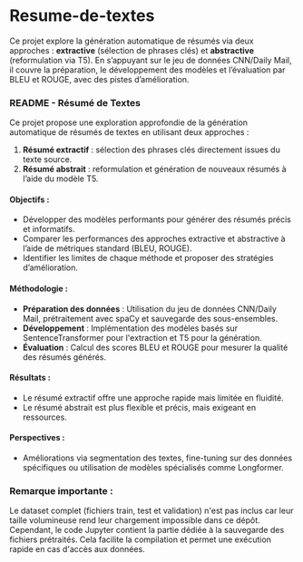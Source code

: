 # Resume-de-textes
Ce projet explore la génération automatique de résumés via deux approches : **extractive** (sélection de phrases clés) et **abstractive** (reformulation via T5). En s’appuyant sur le jeu de données CNN/Daily Mail, il couvre la préparation, le développement des modèles et l’évaluation par BLEU et ROUGE, avec des pistes d’amélioration.
### README - Résumé de Textes

Ce projet propose une exploration approfondie de la génération automatique de résumés de textes en utilisant deux approches : 

1. **Résumé extractif** : sélection des phrases clés directement issues du texte source.  
2. **Résumé abstrait** : reformulation et génération de nouveaux résumés à l’aide du modèle T5.

#### Objectifs :  
- Développer des modèles performants pour générer des résumés précis et informatifs.  
- Comparer les performances des approches extractive et abstractive à l’aide de métriques standard (BLEU, ROUGE).  
- Identifier les limites de chaque méthode et proposer des stratégies d’amélioration.

#### Méthodologie :  
- **Préparation des données** : Utilisation du jeu de données CNN/Daily Mail, prétraitement avec spaCy et sauvegarde des sous-ensembles.  
- **Développement** : Implémentation des modèles basés sur SentenceTransformer pour l'extraction et T5 pour la génération.  
- **Évaluation** : Calcul des scores BLEU et ROUGE pour mesurer la qualité des résumés générés.

#### Résultats :  
- Le résumé extractif offre une approche rapide mais limitée en fluidité.  
- Le résumé abstrait est plus flexible et précis, mais exigeant en ressources.  

#### Perspectives :  
- Améliorations via segmentation des textes, fine-tuning sur des données spécifiques ou utilisation de modèles spécialisés comme Longformer.  

### Remarque importante :
Le dataset complet (fichiers train, test et validation) n'est pas inclus car leur taille volumineuse rend leur chargement impossible dans ce dépôt. Cependant, le code Jupyter contient la partie dédiée à la sauvegarde des fichiers prétraités. Cela facilite la compilation et permet une exécution rapide en cas d'accès aux données.
